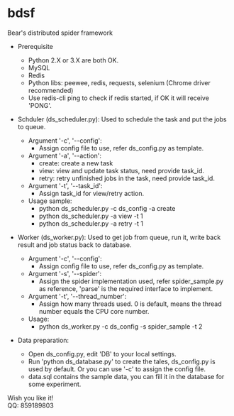 # bdsf
Bear's distributed spider framework

- Prerequisite
  - Python 2.X or 3.X are both OK.
  - MySQL
  - Redis
  - Python libs: peewee, redis, requests, selenium (Chrome driver recommended)
  - Use redis-cli ping to check if redis started, if OK it will receive 'PONG'.
  
- Schduler (ds_scheduler.py): Used to schedule the task and put the jobs to queue.
  - Argument '-c', '--config':
    - Assign config file to use, refer ds_config.py as template.
  - Argument '-a', '--action':
    - create: create a new task
    - view: view and update task status, need provide task_id.
    - retry: retry unfinished jobs in the task, need provide task_id.
  - Argument '-t', '--task_id':
    - Assign task_id for view/retry action.
  - Usage sample:
    - python ds_scheduler.py -c ds_config -a create
    - python ds_scheduler.py -a view -t 1
    - python ds_scheduler.py -a retry -t 1
    
- Worker (ds_worker.py): Used to get job from queue, run it, write back result and job status back to database.
  - Argument '-c', '--config':
    - Assign config file to use, refer ds_config.py as template.
  - Argument '-s', '--spider':
    - Assign the spider implementation used, refer spider_sample.py as reference, 'parse' is the required interface to implement.
  - Argument '-t', '--thread_number':
    - Assign how many threads used. 0 is default, means the thread number equals the CPU core number.
  - Usage:
    - python ds_worker.py -c ds_config -s spider_sample -t 2
    
- Data preparation:
  - Open ds_config.py, edit 'DB' to your local settings.
  - Run 'python ds_database.py' to create the tales, ds_config.py is used by default. Or you can use '-c' to assign the config file.
  - data.sql contains the sample data, you can fill it in the database for some experiment.
  
Wish you like it!  
QQ: 859189803  

